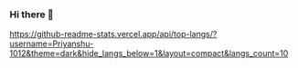 ### Hi there 👋

https://github-readme-stats.vercel.app/api/top-langs/?username=Priyanshu-1012&theme=dark&hide_langs_below=1&layout=compact&langs_count=10


